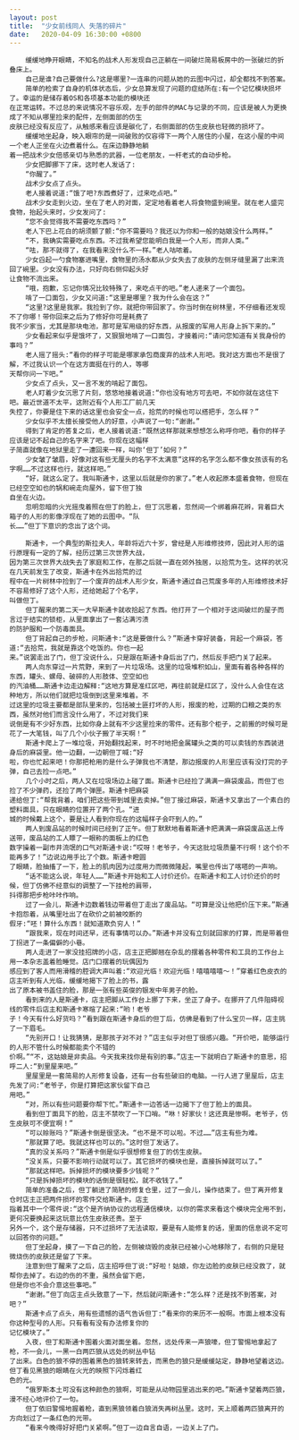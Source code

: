 ```yaml
---
layout: post
title:  "少女前线同人 失落的碎片"
date:   2020-04-09 16:30:00 +0800
---
```

	    缓缓地睁开眼睛，不知名的战术人形发现自己正躺在一间破烂简易板房中的一张破烂的折叠床上。
	    自己是谁?自己要做什么?这是哪里?一连串的问题从她的云图中闪过，却全都找不到答案。
	    简单的检索了自身的机体状态后，少女总算发现了问题的症结所在:有一个记忆模块损坏了。幸运的是储存着OS和各项基本功能的模块还
	在正常运转。不过总的来说情况不容乐观，左手的部件的MAC与记录的不同，应该是被人为更换成了不知从哪里捡来的配件，左侧面部的仿生
	皮肤已经没有反应了，从触感来看应该是碳化了，右侧面部的仿生皮肤也轻微的损坏了。
	    缓缓地坐起身，映入眼帘的是一间破败的仅容得下一两个人居住的小屋，在这小屋的中间一个老人正坐在火边煮着什么。在床边静静地躺
	着一把战术少女倍感亲切与熟悉的武器，一位老朋友，一杆老式的自动步枪。
	    少女把脚挪下了床，这时老人发话了:
	    “你醒了。”
	    战术少女点了点头。
	    老人接着说道:“饿了吧?东西煮好了，过来吃点吧。”
	    战术少女走到火边，坐在了老人的对面，定定地看着老人将食物盛到碗里。就在老人盛完食物，抬起头来时，少女发问了:
	    “您不会觉得我不需要吃东西吗？”
	    老人下巴上花白的胡须颤了颤:“你不需要吗？我还以为你和一般的姑娘没什么两样。”
	    “不，我确实需要吃点东西。不过我希望您能明白我是一个人形，而非人类。”
	    “呿，那不就得了，在我看来没什么不一样。”老人咕哝着。
	    少女舀起一勺食物塞进嘴里，食物里的汤水都从少女失去了皮肤的左侧牙缝里漏了出来流回了碗里。少女没有办法，只好向右侧仰起头好
	让食物不流出来。
	    “哦，抱歉，忘记你情况比较特殊了，来吃点干的吧。”老人递来了一个面包。
	    啃了一口面包，少女又问道:“这里是哪里？我为什么会在这？”
	    “这里?这里是我家。我捡到了你，就把你带回家了。你当时倒在树林里，不仔细看还发现不了你哪！带你回来之后为了修好你可是耗费了
	我不少家当，尤其是那块电池，那可是军用级的好东西，从报废的军用人形身上拆下来的。”
	    少女看起来似乎是饿坏了，又狠狠地啃了一口面包，才接着问:“请问您知道有关我身份的事吗？”
	    老人摇了摇头:“看你的样子可能是哪家承包商废弃的战术人形吧。我对这方面也不是很了解，不过我认识一个在这方面挺在行的人，等哪
	天帮你问一下吧。”
	    少女点了点头，又一言不发的啃起了面包。
	    老人盯着少女沉思了片刻，悠悠地接着说道:“你也没有地方可去吧，不如你就在这住下吧。最近世道不太平，这附近有个人形工厂前几天
	失控了，你要是住下来的话这里也会安全一点，拾荒的时候也可以搭把手，怎么样？”
	    少女似乎不太擅长接受他人的好意，小声说了一句:“谢谢。”
	    得到了肯定的答复之后，老人接着说道:“既然这样那就来想想怎么称呼你吧，看你的样子应该是记不起自己的名字来了吧。你现在这幅样
	子简直就像在地狱里走了一遭回来一样，叫你‘但丁’如何？”
	    少女皱了皱眉，好像对这有些无厘头的名字不太满意“这样的名字怎么都不像女孩该有的名字啊……不过这样也行，就这样吧。”
	    “好，就这么定了。我叫斯通卡，这里以后就是你的家了。”老人收起原本盛着食物，但现在已经空空如也的锅和碗走向屋外，留下但丁独
	自坐在火边。
	    忽明忽暗的火光摇曳着照在但丁的脸上，但丁沉思着，忽然间一个绑着麻花辫，背着巨大箱子的人形的影像浮现在了她的云图中。“队
	长……”但丁下意识的念出了这个词。

	    斯通卡，一个典型的斯拉夫人，年龄将近六十岁，曾经是人形维修技师，因此对人形的运行原理有一定的了解，经历过第三次世界大战，
	因为第三次世界大战失去了家庭和工作，在那之后就一直在郊外独居，以拾荒为生。这样的状况在几天前发生了改变，斯通卡在外出拾荒的过
	程中在一片树林中捡到了一个废弃的战术人形少女，斯通卡通过自己荒废多年的人形维修技术好不容易修好了这个人形，还给她起了个名字，
	叫做但丁。
	    但丁醒来的第二天一大早斯通卡就收拾起了东西。他打开了一个相对于这间破烂的屋子而言过于结实的锁柜，从里面拿出了一套沾满污渍
	的防护服和一个防毒面具。
	    但丁背起自己的步枪，问斯通卡:“这是要做什么？”斯通卡穿好装备，背起一个麻袋，答道:“去拾荒，我就是靠这个吃饭的。你也一起
	来。”说罢走出了门，但丁没说什么，只是跟在斯通卡身后出了门，然后反手把门关了起来。
	    两人向东穿过一片荒野，来到了一片垃圾场。这里的垃圾堆积如山，里面有着各种各样的东西，罐头、螺母、破碎的人形肢体、空空如也
	的汽油桶……斯通卡边走边解释:“这地方算是准红区吧，再往前就是红区了，没什么人会住在这种地方，所以他们就把垃圾倒到这里来堆着。不
	过这里的垃圾主要都是部队里来的，包括被土匪打坏的人形，报废的枪，过期的口粮之类的东西，虽然对他们而言没什么用了，不过对我们来
	说倒是有不少好东西，比如你身上就有不少这里捡来的零件。还有那个柜子，之前搬的时候可是花了一大笔钱，叫了几个小伙子搬了半天啊！”
	    斯通卡爬上了一堆垃圾，开始翻找起来，时不时地把金属罐头之类的可以卖钱的东西装进身后的麻袋里。他一边翻，一边朝但丁喊:“好
	啦，你也忙起来吧！你那把枪用的是什么子弹我也不清楚，那边报废的人形里应该有没打完的子弹，自己去捡一点吧。”
	    几个小时之后，两人又在垃圾场边上碰了面。斯通卡已经捡了满满一麻袋废品，而但丁也捡了不少弹药，还捡了两个弹匣。斯通卡把麻袋
	递给但丁:“帮我背着，咱们把这些带到城里去卖掉。”但丁接过麻袋，斯通卡又拿出了一个素白的塑料面具，只在眼睛的位置开了两个孔。“进
	城的时候戴上这个，要是让人看到你现在的这幅样子会吓到人的。”
	    两人到废品站的时候时间已经到了正午。但丁默默地看着斯通卡把满满一麻袋废品送上传送带，废品站的工人瞟了一眼称的面板上的红色
	数字操着一副市井流氓的口气对斯通卡说:“哎呀！老爷子，今天这批垃圾质量不行啊！这个价不能再多了！”边说边用手比了个数。斯通卡瞪圆
	了眼睛，脸抽搐了一下，脸上的肌肉因为过度用力而微微隆起，嘴里也传出了喀嗒的一声响。
	    “话不能这么说，年轻人……”斯通卡开始和工人讨价还价。在斯通卡和工人讨价还价的时候，但丁仿佛不经意似的调整了一下挂枪的肩带，
	抖得那把步枪咔咔作响。
	    过了一会儿，斯通卡边数着钱边带着但丁走出了废品站。“可算是没让他把价压下来。”斯通卡抱怨着，从嘴里吐出了在砍价之前被咬断的
	假牙:“呸！算什么东西！就知道欺负穷人！”
	    “跟我来，现在时间还早，还有事情可以办。”斯通卡并没有立刻就回家的打算，而是带着但丁拐进了一条偏僻的小巷。
	    两人走进了一家没挂招牌的小店，店主正把脚翘在杂乱的摆着各种零件和工具的工作台上用一本杂志盖着脸睡觉。店门口摆着的玩偶因为
	感应到了客人而用滑稽的腔调大声叫着:“欢迎光临！欢迎光临！嘻嘻嘻嘻～！”穿着红色皮衣的店主听到有人光临，缓缓地揭下了脸上的书，露
	出了原本被书盖住的脸，那是一张有些英俊的银发中年男子的脸。
	    看到来的人是斯通卡，店主把脚从工作台上挪了下来，坐正了身子。在挪开了几件阻碍视线的零件后店主和斯通卡寒暄了起来:“哟！老爷
	子！今天有什么好货吗？”看到跟在斯通卡身后的但丁后，仿佛是看到了什么宝贝一样，店主挑了一下眉毛。
	    “先别开口！让我猜猜，是那孩子对不对？”店主似乎对但丁很感兴趣。“开价吧，能够运行的人形不管什么时候都能卖个不错的
	价啊。”“不，这姑娘是非卖品。今天我来找你是有别的事。”店主一下就明白了斯通卡的意思，招呼二人:“到里屋来吧。”
	    里屋里是一套简易的人形修复设备，还有一台有些破旧的电脑。一行人进了里屋后，店主先发了问:“老爷子，你是打算把这家伙留下自己
	用吧。”
	    “对，所以有些问题要你帮下忙。”斯通卡一边答话一边揭下了但丁脸上的面具。
	    看到但丁面具下的脸，店主不禁吹了一下口哨。“咻！好家伙！这还真是惨啊。老爷子，仿生皮肤可不便宜啊！”
	    “可以赊账吗？”斯通卡倒是很坚决。“也不是不可以啦。不过……”店主有些为难。
	    “那就算了吧。我就这样也可以的。”这时但丁发话了。
	    “真的没关系吗？”斯通卡倒是似乎很想修复但丁的仿生皮肤。
	    “没关系，只要不影响行动就可以了。其它损坏的模块也是，直接拆掉就可以了。”
	    “那就这样吧。拆掉损坏的模块要多少钱呢？”
	    “只是拆掉损坏的模块的话倒是很轻松，就不收钱了。”
	    简单的准备之后，但丁躺进了简陋的修复仓里，过了一会儿，操作结束了。但丁离开修复仓时店主正把两件损坏的零件交给斯通卡。店主
	指着其中一个零件说:“这个是齐纳协议的远程通信模块，以你的需求来看这个模块完全用不到，更何况要换起来这玩意比仿生皮肤还贵。至于
	另外一个，这个是存储器，只不过损坏了无法读取，要是有人能修复的话，里面的信息说不定可以回答你的问题。”
	    但丁坐起身，摸了一下自己的脸，左侧被烧毁的皮肤已经被小心地移除了，右侧的只是轻微烧伤的皮肤还是留了下来。
	    注意到但丁醒来了之后，店主招呼但丁说:“好啦！姑娘，你左边脸的皮肤已经没救了，就帮你去掉了。右边的伤的不重，虽然会留下疤，
	但是你也不会介意这些事吧。”
	    “谢谢。”但丁向店主点头致意了一下，然后就问斯通卡:“怎么样？还是找不到答案，对吧？”
	    斯通卡点了点头，用有些遗憾的语气告诉但丁:“看来你的来历不一般啊。市面上根本没有你这种型号的人形。只有看有没有办法修复你的
	记忆模块了。”
	    入夜，但丁和斯通卡围着火面对面坐着。忽然，远处传来一声狼嚎，但丁警惕地拿起了枪，不一会儿，一黑一白两匹狼从远处的树丛中钻
	了出来。白色的狼不停的围着黑色的狼转来转去，而黑色的狼只是缓缓站定，静静地望着这边。但丁看见黑狼的眼睛在火光的映照下闪烁着红
	色的光。
	    “俄罗斯本土可没有这种颜色的狼啊，可能是从动物园里逃出来的吧。”斯通卡望着两匹狼，漫不经心地评价了一句。
	    但丁依旧警惕地握着枪，直到黑狼领着白狼消失再树丛里。这时，天上顺着两匹狼离开的方向划过了一条红色的光带。
	    “看来今晚得好好把门关紧啊。”但丁一边自言自语，一边关上了门。
